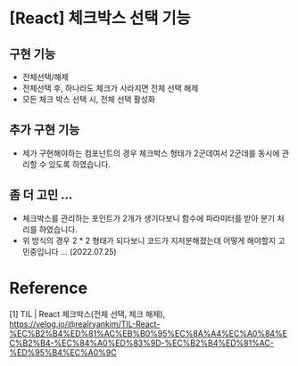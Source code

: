 # [React] 체크박스 선택 기능

## 구현 기능
- 전체선택/해제
- 전체선택 후, 하나라도 체크가 사라지면 전체 선택 해제
- 모든 체크 박스 선택 시, 전체 선택 활성화

## 추가 구현 기능
- 제가 구현해야하는 컴포넌트의 경우 체크박스 형태가 2군데여서 2군데를 동시에 관리할 수 있도록 하였습니다.

## 좀 더 고민 ...
- 체크박스를 관리하는 포인트가 2개가 생기다보니 함수에 파라미터를 받아 분기 처리를 하였습니다.
- 위 방식의 경우 2 * 2 형태가 되다보니 코드가 지저분해졌는데 어떻게 해야할지 고민중입니다 ... (2022.07.25)

# Reference
[1] TIL | React 체크박스(전체 선택, 체크 해제), https://velog.io/@realryankim/TIL-React-%EC%B2%B4%ED%81%AC%EB%B0%95%EC%8A%A4%EC%A0%84%EC%B2%B4-%EC%84%A0%ED%83%9D-%EC%B2%B4%ED%81%AC-%ED%95%B4%EC%A0%9C